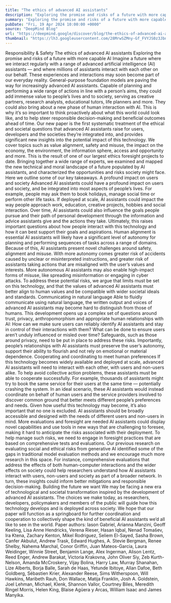 ```yaml
---
title: "The ethics of advanced AI assistants"
description: "Exploring the promise and risks of a future with more capable AI"
summary: "Exploring the promise and risks of a future with more capable AI"
pubDate: "Fri, 19 Apr 2024 10:00:00 +0000"
source: "DeepMind Blog"
url: "https://deepmind.google/discover/blog/the-ethics-of-advanced-ai-assistants/"
thumbnail: "https://lh3.googleusercontent.com/28MrwSZMny-Gf_FVYJS0z3JbnfLXzRLNAF2BA0YQ7rbcrZWdNNwddfFsWVh_n7C31N8oXBmWexFbyce4jzaX3FSNt3EXG6mSLSlXaSx70Mc7Q0s7FF4=w528-h297-n-nu-rw"
---
```


Responsibility & Safety
The ethics of advanced AI assistants
Exploring the promise and risks of a future with more capable AI
Imagine a future where we interact regularly with a range of advanced artificial intelligence (AI) assistants — and where millions of assistants interact with each other on our behalf. These experiences and interactions may soon become part of our everyday reality.
General-purpose foundation models are paving the way for increasingly advanced AI assistants. Capable of planning and performing a wide range of actions in line with a person’s aims, they could add immense value to people’s lives and to society, serving as creative partners, research analysts, educational tutors, life planners and more.
They could also bring about a new phase of human interaction with AI. This is why it’s so important to think proactively about what this world could look like, and to help steer responsible decision-making and beneficial outcomes ahead of time.
Our new paper is the first systematic treatment of the ethical and societal questions that advanced AI assistants raise for users, developers and the societies they’re integrated into, and provides significant new insights into the potential impact of this technology.
We cover topics such as value alignment, safety and misuse, the impact on the economy, the environment, the information sphere, access and opportunity and more.
This is the result of one of our largest ethics foresight projects to date. Bringing together a wide range of experts, we examined and mapped the new technical and moral landscape of a future populated by AI assistants, and characterized the opportunities and risks society might face. Here we outline some of our key takeaways.
A profound impact on users and society
Advanced AI assistants could have a profound impact on users and society, and be integrated into most aspects of people’s lives. For example, people may ask them to book holidays, manage social time or perform other life tasks. If deployed at scale, AI assistants could impact the way people approach work, education, creative projects, hobbies and social interaction.
Over time, AI assistants could also influence the goals people pursue and their path of personal development through the information and advice assistants give and the actions they take. Ultimately, this raises important questions about how people interact with this technology and how it can best support their goals and aspirations.
Human alignment is essential
AI assistants will likely have a significant level of autonomy for planning and performing sequences of tasks across a range of domains. Because of this, AI assistants present novel challenges around safety, alignment and misuse.
With more autonomy comes greater risk of accidents caused by unclear or misinterpreted instructions, and greater risk of assistants taking actions that are misaligned with the user’s values and interests.
More autonomous AI assistants may also enable high-impact forms of misuse, like spreading misinformation or engaging in cyber attacks. To address these potential risks, we argue that limits must be set on this technology, and that the values of advanced AI assistants must better align to human values and be compatible with wider societal ideals and standards.
Communicating in natural language
Able to fluidly communicate using natural language, the written output and voices of advanced AI assistants may become hard to distinguish from those of humans.
This development opens up a complex set of questions around trust, privacy, anthropomorphism and appropriate human relationships with AI: How can we make sure users can reliably identify AI assistants and stay in control of their interactions with them? What can be done to ensure users aren’t unduly influenced or misled over time?
Safeguards, such as those around privacy, need to be put in place to address these risks. Importantly, people’s relationships with AI assistants must preserve the user’s autonomy, support their ability to flourish and not rely on emotional or material dependence.
Cooperating and coordinating to meet human preferences
If this technology becomes widely available and deployed at scale, advanced AI assistants will need to interact with each other, with users and non-users alike. To help avoid collective action problems, these assistants must be able to cooperate successfully.
For example, thousands of assistants might try to book the same service for their users at the same time — potentially crashing the system. In an ideal scenario, these AI assistants would instead coordinate on behalf of human users and the service providers involved to discover common ground that better meets different people’s preferences and needs.
Given how useful this technology may become, it’s also important that no one is excluded. AI assistants should be broadly accessible and designed with the needs of different users and non-users in mind.
More evaluations and foresight are needed
AI assistants could display novel capabilities and use tools in new ways that are challenging to foresee, making it hard to anticipate the risks associated with their deployment. To help manage such risks, we need to engage in foresight practices that are based on comprehensive tests and evaluations.
Our previous research on evaluating social and ethical risks from generative AI identified some of the gaps in traditional model evaluation methods and we encourage much more research in this space.
For instance, comprehensive evaluations that address the effects of both human-computer interactions and the wider effects on society could help researchers understand how AI assistants interact with users, non-users and society as part of a broader network. In turn, these insights could inform better mitigations and responsible decision-making.
Building the future we want
We may be facing a new era of technological and societal transformation inspired by the development of advanced AI assistants. The choices we make today, as researchers, developers, policymakers and members of the public will guide how this technology develops and is deployed across society.
We hope that our paper will function as a springboard for further coordination and cooperation to collectively shape the kind of beneficial AI assistants we’d all like to see in the world.
Paper authors: Iason Gabriel, Arianna Manzini, Geoff Keeling, Lisa Anne Hendricks, Verena Rieser, Hasan Iqbal, Nenad Tomašev, Ira Ktena, Zachary Kenton, Mikel Rodriguez, Seliem El-Sayed, Sasha Brown, Canfer Akbulut, Andrew Trask, Edward Hughes, A. Stevie Bergman, Renee Shelby, Nahema Marchal, Conor Griffin, Juan Mateos-Garcia, Laura Weidinger, Winnie Street, Benjamin Lange, Alex Ingerman, Alison Lentz, Reed Enger, Andrew Barakat, Victoria Krakovna, John Oliver Siy, Zeb Kurth-Nelson, Amanda McCroskery, Vijay Bolina, Harry Law, Murray Shanahan, Lize Alberts, Borja Balle, Sarah de Haas, Yetunde Ibitoye, Allan Dafoe, Beth Goldberg, Sébastien Krier, Alexander Reese, Sims Witherspoon, Will Hawkins, Maribeth Rauh, Don Wallace, Matija Franklin, Josh A. Goldstein, Joel Lehman, Michael, Klenk, Shannon Vallor, Courtney Biles, Meredith Ringel Morris, Helen King, Blaise Agüera y Arcas, William Isaac and James Manyika.